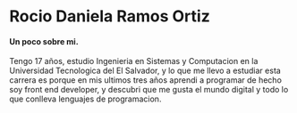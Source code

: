# Rocio Daniela Ramos Ortiz
#### Un poco sobre mi.
Tengo 17 años, estudio Ingenieria en Sistemas y Computacion en la Universidad Tecnologica del El Salvador, y lo que me llevo a estudiar esta carrera es porque en mis ultimos tres años aprendi a programar de hecho soy front end developer, y descubri que me gusta el mundo digital y todo lo que conlleva lenguajes de programacion. 


<!--
**RocioOR/RocioOR** is a ✨ _special_ ✨ repository because its `README.md` (this file) appears on your GitHub profile.

Here are some ideas to get you started:

- 🔭 I’m currently working on ...
- 🌱 I’m currently learning ...
- 👯 I’m looking to collaborate on ...
- 🤔 I’m looking for help with ...
- 💬 Ask me about ...
- 📫 How to reach me: ...
- 😄 Pronouns: ...
- ⚡ Fun fact: ...
-->
